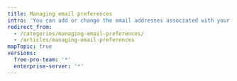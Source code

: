 ```yaml
---
title: Managing email preferences
intro: 'You can add or change the email addresses associated with your {% data variables.product.product_name %} account. You can also manage emails you receive from {% data variables.product.product_name %}.'
redirect_from:
  - /categories/managing-email-preferences/
  - /articles/managing-email-preferences
mapTopic: true
versions:
  free-pro-team: '*'
  enterprise-server: '*'
---
```



